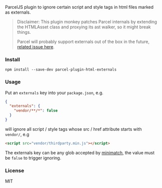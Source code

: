 ParcelJS plugin to ignore certain script and style tags in html files marked as externals.

> Disclaimer: This plugin monkey patches Parcel internals by extending the HTMLAsset class and proxying its ast walker, so it might break things.
>
> Parcel will probably support externals out of the box in the future, [related issue here](https://github.com/parcel-bundler/parcel/issues/144).

### Install

```
npm install --save-dev parcel-plugin-html-externals
```

### Usage

Put an `externals` key into your `package.json`, e.g.

```json
{
  "externals": {
    "vendor/**/*": false
  }
}
```

will ignore all script / style tags whose src / href attribute starts with `vendor/`, e.g

```html
<script src="vendor/thirdparty.min.js"></script>
```

The externals key can be any glob accepted by [minimatch](https://github.com/isaacs/minimatch),
the value must be `false` to trigger ignoring.


### License

MIT